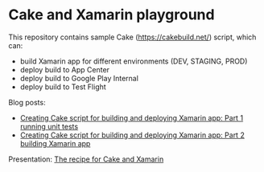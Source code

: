 # Cake and Xamarin playground

This repository contains sample Cake (https://cakebuild.net/) script, which can:
- build Xamarin app for different environments (DEV, STAGING, PROD)
- deploy build to App Center
- deploy build to Google Play Internal
- deploy build to Test Flight

Blog posts:
- [Creating Cake script for building and deploying Xamarin app: Part 1 running unit tests](https://damianantonowicz.pl/2021/06/24/creating-cake-script-for-building-and-deploying-xamarin-app-part-1-running-unit-tests/)
- [Creating Cake script for building and deploying Xamarin app: Part 2 building Xamarin app](https://damianantonowicz.pl/2021/09/05/creating-cake-script-for-building-and-deploying-xamarin-app-part-2-building-xamarin-app/)

Presentation: [The recipe for Cake and Xamarin](https://www.youtube.com/watch?v=vonCALHvxjg)
